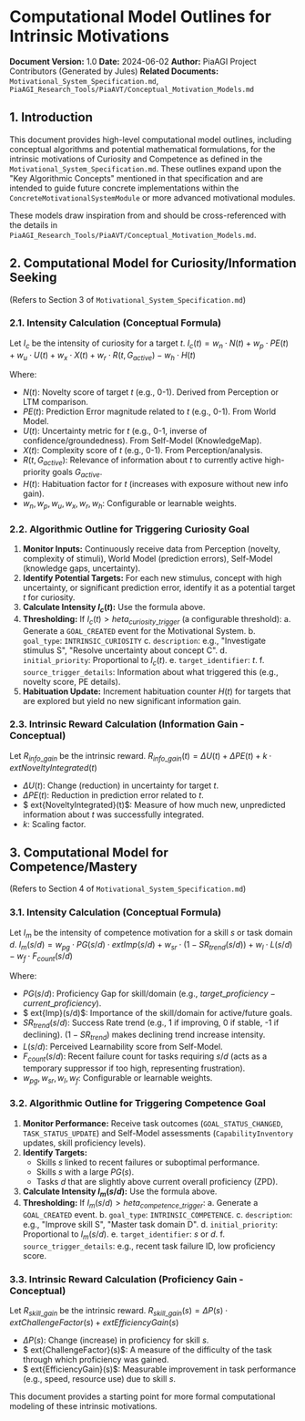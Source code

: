 # Computational Model Outlines for Intrinsic Motivations

**Document Version:** 1.0
**Date:** 2024-06-02
**Author:** PiaAGI Project Contributors (Generated by Jules)
**Related Documents:** `Motivational_System_Specification.md`, `PiaAGI_Research_Tools/PiaAVT/Conceptual_Motivation_Models.md`

## 1. Introduction

This document provides high-level computational model outlines, including conceptual algorithms and potential mathematical formulations, for the intrinsic motivations of Curiosity and Competence as defined in the `Motivational_System_Specification.md`. These outlines expand upon the "Key Algorithmic Concepts" mentioned in that specification and are intended to guide future concrete implementations within the `ConcreteMotivationalSystemModule` or more advanced motivational modules.

These models draw inspiration from and should be cross-referenced with the details in `PiaAGI_Research_Tools/PiaAVT/Conceptual_Motivation_Models.md`.

## 2. Computational Model for Curiosity/Information Seeking

(Refers to Section 3 of `Motivational_System_Specification.md`)

### 2.1. Intensity Calculation (Conceptual Formula)

Let $I_c$ be the intensity of curiosity for a target $t$.
$I_c(t) = w_n \cdot N(t) + w_p \cdot PE(t) + w_u \cdot U(t) + w_x \cdot X(t) + w_r \cdot R(t, G_{active}) - w_h \cdot H(t)$

Where:
*   $N(t)$: Novelty score of target $t$ (e.g., 0-1). Derived from Perception or LTM comparison.
*   $PE(t)$: Prediction Error magnitude related to $t$ (e.g., 0-1). From World Model.
*   $U(t)$: Uncertainty metric for $t$ (e.g., 0-1, inverse of confidence/groundedness). From Self-Model (KnowledgeMap).
*   $X(t)$: Complexity score of $t$ (e.g., 0-1). From Perception/analysis.
*   $R(t, G_{active})$: Relevance of information about $t$ to currently active high-priority goals $G_{active}$.
*   $H(t)$: Habituation factor for $t$ (increases with exposure without new info gain).
*   $w_n, w_p, w_u, w_x, w_r, w_h$: Configurable or learnable weights.

### 2.2. Algorithmic Outline for Triggering Curiosity Goal

1.  **Monitor Inputs:** Continuously receive data from Perception (novelty, complexity of stimuli), World Model (prediction errors), Self-Model (knowledge gaps, uncertainty).
2.  **Identify Potential Targets:** For each new stimulus, concept with high uncertainty, or significant prediction error, identify it as a potential target $t$ for curiosity.
3.  **Calculate Intensity $I_c(t)$:** Use the formula above.
4.  **Thresholding:** If $I_c(t) > 	heta_{curiosity\_trigger}$ (a configurable threshold):
    a.  Generate a `GOAL_CREATED` event for the Motivational System.
    b.  `goal_type`: `INTRINSIC_CURIOSITY`
    c.  `description`: e.g., "Investigate stimulus S", "Resolve uncertainty about concept C".
    d.  `initial_priority`: Proportional to $I_c(t)$.
    e.  `target_identifier`: $t$.
    f.  `source_trigger_details`: Information about what triggered this (e.g., novelty score, PE details).
5.  **Habituation Update:** Increment habituation counter $H(t)$ for targets that are explored but yield no new significant information gain.

### 2.3. Intrinsic Reward Calculation (Information Gain - Conceptual)

Let $R_{info\_gain}$ be the intrinsic reward.
$R_{info\_gain}(t) = \Delta U(t) + \Delta PE(t) + k \cdot 	ext{NoveltyIntegrated}(t)$
*   $\Delta U(t)$: Change (reduction) in uncertainty for target $t$.
*   $\Delta PE(t)$: Reduction in prediction error related to $t$.
*   $	ext{NoveltyIntegrated}(t)$: Measure of how much new, unpredicted information about $t$ was successfully integrated.
*   $k$: Scaling factor.

## 3. Computational Model for Competence/Mastery

(Refers to Section 4 of `Motivational_System_Specification.md`)

### 3.1. Intensity Calculation (Conceptual Formula)

Let $I_m$ be the intensity of competence motivation for a skill $s$ or task domain $d$.
$I_m(s/d) = w_{pg} \cdot PG(s/d) \cdot 	ext{Imp}(s/d) + w_{sr} \cdot (1 - SR_{trend}(s/d)) + w_l \cdot L(s/d) - w_f \cdot F_{count}(s/d)$

Where:
*   $PG(s/d)$: Proficiency Gap for skill/domain (e.g., $target\_proficiency - current\_proficiency$).
*   $	ext{Imp}(s/d)$: Importance of the skill/domain for active/future goals.
*   $SR_{trend}(s/d)$: Success Rate trend (e.g., 1 if improving, 0 if stable, -1 if declining). $(1 - SR_{trend})$ makes declining trend increase intensity.
*   $L(s/d)$: Perceived Learnability score from Self-Model.
*   $F_{count}(s/d)$: Recent failure count for tasks requiring $s/d$ (acts as a temporary suppressor if too high, representing frustration).
*   $w_{pg}, w_{sr}, w_l, w_f$: Configurable or learnable weights.

### 3.2. Algorithmic Outline for Triggering Competence Goal

1.  **Monitor Performance:** Receive task outcomes (`GOAL_STATUS_CHANGED`, `TASK_STATUS_UPDATE`) and Self-Model assessments (`CapabilityInventory` updates, skill proficiency levels).
2.  **Identify Targets:**
    *   Skills $s$ linked to recent failures or suboptimal performance.
    *   Skills $s$ with a large $PG(s)$.
    *   Tasks $d$ that are slightly above current overall proficiency (ZPD).
3.  **Calculate Intensity $I_m(s/d)$:** Use the formula above.
4.  **Thresholding:** If $I_m(s/d) > 	heta_{competence\_trigger}$:
    a.  Generate a `GOAL_CREATED` event.
    b.  `goal_type`: `INTRINSIC_COMPETENCE`.
    c.  `description`: e.g., "Improve skill S", "Master task domain D".
    d.  `initial_priority`: Proportional to $I_m(s/d)$.
    e.  `target_identifier`: $s$ or $d$.
    f.  `source_trigger_details`: e.g., recent task failure ID, low proficiency score.

### 3.3. Intrinsic Reward Calculation (Proficiency Gain - Conceptual)

Let $R_{skill\_gain}$ be the intrinsic reward.
$R_{skill\_gain}(s) = \Delta P(s) \cdot 	ext{ChallengeFactor}(s) + 	ext{EfficiencyGain}(s)$
*   $\Delta P(s)$: Change (increase) in proficiency for skill $s$.
*   $	ext{ChallengeFactor}(s)$: A measure of the difficulty of the task through which proficiency was gained.
*   $	ext{EfficiencyGain}(s)$: Measurable improvement in task performance (e.g., speed, resource use) due to skill $s$.

This document provides a starting point for more formal computational modeling of these intrinsic motivations.

